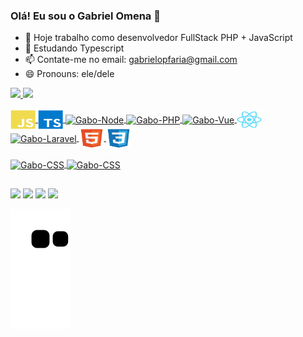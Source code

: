 ### Olá! Eu sou o Gabriel Omena 👋

- 🔭 Hoje trabalho como desenvolvedor FullStack PHP + JavaScript
- 🌱 Estudando Typescript
- 📫 Contate-me no email: gabrielopfaria@gmail.com
- 😄 Pronouns: ele/dele

<div align="left">
  <a href="https://github.com/gabrielomena">
  <img height="180em" src="https://github-readme-stats.vercel.app/api?username=gabrielomena&show_icons=true&theme=gruvbox&include_all_commits=true&count_private=true"/>
  <img height="180em" src="https://github-readme-stats.vercel.app/api/top-langs/?username=gabrielomena&layout=compact&langs_count=7&theme=gruvbox"/>
</div>
  
<div style="display: inline_block"><br>
  <img align="center" alt="Gabo-Js" height="30" width="40" src="https://raw.githubusercontent.com/devicons/devicon/master/icons/javascript/javascript-plain.svg">
  <img align="center" alt="Gabo-Ts" height="30" width="40" src="https://raw.githubusercontent.com/devicons/devicon/master/icons/typescript/typescript-plain.svg">
  <img align="center" alt="Gabo-Node" height="30" width="40" src="https://cdn.jsdelivr.net/gh/devicons/devicon/icons/nodejs/nodejs-original.svg">
  <img align="center" alt="Gabo-PHP" height="30" width="40" src="https://cdn.jsdelivr.net/gh/devicons/devicon/icons/php/php-plain.svg">
  <img align="center" alt="Gabo-Vue" height="30" width="40" src="https://cdn.jsdelivr.net/gh/devicons/devicon/icons/vuejs/vuejs-original.svg">
  <img align="center" alt="Gabo-React" height="30" width="40" src="https://raw.githubusercontent.com/devicons/devicon/master/icons/react/react-original.svg">
  <img align="center" alt="Gabo-Laravel" height="30" width="40" src="https://cdn.jsdelivr.net/gh/devicons/devicon/icons/laravel/laravel-plain-wordmark.svg">
  <img align="center" alt="Gabo-HTML" height="30" width="40" src="https://raw.githubusercontent.com/devicons/devicon/master/icons/html5/html5-original.svg">
  <img align="center" alt="Gabo-CSS" height="30" width="40" src="https://raw.githubusercontent.com/devicons/devicon/master/icons/css3/css3-original.svg">
</div>

  <div style="display: inline_block"><br>
    <img align="center" alt="Gabo-CSS" height="30" src="https://img.shields.io/badge/Linux-FCC624?style=for-the-badge&logo=linux&logoColor=black">
    <img align="center" alt="Gabo-CSS" height="30" src="https://img.shields.io/badge/Windows-0078D6?style=for-the-badge&logo=windows&logoColor=white">
  </div>
  
  ##
 
<div> 
  <a href="https://instagram.com/gabrielopfaria" target="_blank"><img src="https://img.shields.io/badge/-Instagram-%23E4405F?style=for-the-badge&logo=instagram&logoColor=white" target="_blank"></a>
 <a href="https://discord.gg/wagxzStdcR" target="_blank"><img src="https://img.shields.io/badge/Discord-7289DA?style=for-the-badge&logo=discord&logoColor=white" target="_blank"></a> 
  <a href = "mailto:gabrielopfaria@gmail.com"><img src="https://img.shields.io/badge/-Gmail-%23333?style=for-the-badge&logo=gmail&logoColor=white" target="_blank"></a>
  <a href="https://www.linkedin.com/in/gabriel-faria-ab53818/" target="_blank"><img src="https://img.shields.io/badge/-LinkedIn-%230077B5?style=for-the-badge&logo=linkedin&logoColor=white" target="_blank"></a> 
 
  ![Snake animation](https://github.com/rafaballerini/rafaballerini/blob/output/github-contribution-grid-snake.svg)
 
</div>
